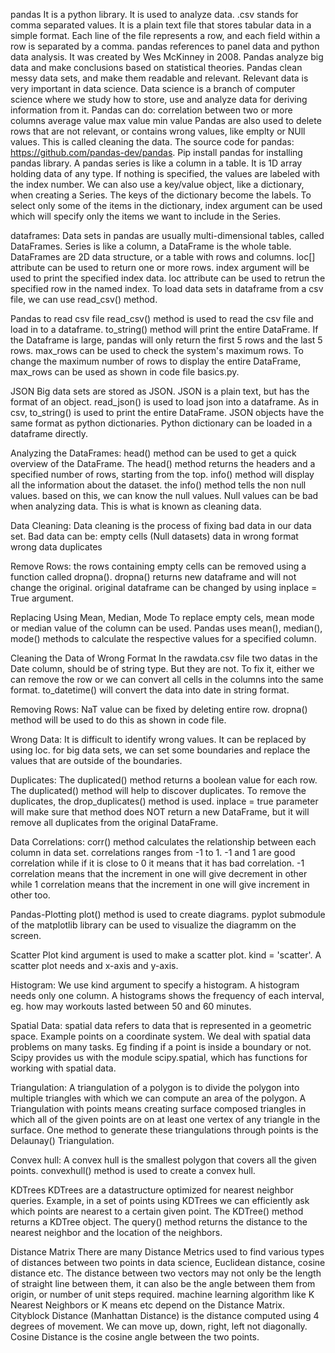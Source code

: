 pandas
It is a python library. It is used to analyze data. .csv stands for comma separated values. It is a plain text file that stores tabular data in a simple format. Each line of the file represents a row, and each field within a row is separated by a comma. pandas references to panel data and python data analysis. It was created by Wes McKinney in 2008. Pandas analyze big data and make conclusions based on statistical theories. Pandas clean messy data sets, and make them readable and relevant. Relevant data is very important in data science. Data science is a branch of computer science where we study how to store, use and analyze data for deriving information from it. Pandas can do:
correlation between two or more columns
average value
max value
min value
Pandas are also used to delete rows that are not relevant, or contains wrong values, like emplty or NUll values. This is called cleaning the data. The source code for pandas: https://github.com/pandas-dev/pandas. Pip install pandas for installing pandas library. A pandas series is like a column in a table. It is 1D array holding data of any type. If nothing is specified, the values are labeled with the index number. We can also use a key/value object, like a dictionary, when creating a Series. The keys of the dictionary become the labels. To select only some of the items in the dictionary, index argument can be used which will specify only the items we want to include in the Series.

dataframes:
Data sets in pandas are usually multi-dimensional tables, called DataFrames. Series is like a column, a DataFrame is the whole table. DataFrames are 2D data structure, or a table with rows and columns. loc[] attribute can be used to return one or more rows. index argument will be used to print the specified index data. loc attribute can be used to retrun the specified row in the named index. To load data sets in dataframe from a csv file, we can use read_csv() method.

Pandas to read csv file
read_csv() method is used to read the csv file and load in to a dataframe. to_string() method will print the entire DataFrame. If the Dataframe is large, pandas will only return the first 5 rows and the last 5 rows. max_rows can be used to check the system's maximum rows. To change the maximum number of rows to display the entire DataFrame, max_rows can be used as shown in code file basics.py.

JSON
Big data sets are stored as JSON. JSON is a plain text, but has the format of an object. read_json() is used to load json into a dataframe. As in csv, to_string() is used to print the entire DataFrame. JSON objects have the same format as python dictionaries. Python dictionary can be loaded in a dataframe directly.

Analyzing the DataFrames:
head() method can be used to get a quick overview of the DataFrame. The head() method returns the headers and a specified number of rows, starting from the top. info() method will display all the information about the dataset. the info() method tells the non null values. based on this, we can know the null values. Null values can be bad when analyzing data. This is what is known as cleaning data.

Data Cleaning:
Data cleaning is the process of fixing bad data in our data set. Bad data can be:
empty cells (Null datasets)
data in wrong format
wrong data
duplicates

Remove Rows:
the rows containing empty cells can be removed using a function called dropna(). dropna() returns new dataframe and will not change the original. original dataframe can be changed by using inplace = True argument.

Replacing Using Mean, Median, Mode
To replace empty cels, mean mode or median value of the column can be used. Pandas uses mean(), median(), mode() methods to calculate the respective values for a specified column.

Cleaning the Data of Wrong Format
In the rawdata.csv file two datas in the Date column, should be of string type. But they are not. To fix it, either we can remove the row or we can convert all cells in the columns into the same format. to_datetime() will convert the data into date in string format.

Removing Rows:
NaT value can be fixed by deleting entire row. dropna() method will be used to do this as shown in code file.

Wrong Data:
It is difficult to identify wrong values. It can be replaced by using loc. for big data sets, we can set some boundaries and replace the values that are outside of the boundaries.

Duplicates:
The duplicated() method returns a boolean value for each row. The duplicated() method will help to discover duplicates. To remove the duplicates, the drop_duplicates() method is used. inplace = true parameter will make sure that method does NOT return a new DataFrame, but it will remove all duplicates from the original DataFrame.

Data Correlations:
corr() method calculates the relationship between each column in data set. correlations ranges from -1 to 1. -1 and 1 are good correlation while if it is close to 0 it means that it has bad correlation. -1 correlation means that the increment in one will give decrement in other while 1 correlation means that the increment in one will give increment in other too.

Pandas-Plotting
plot() method is used to create diagrams. pyplot submodule of the matplotlib library can be used to visualize the diagramm on the screen.

Scatter Plot
kind argument is used to make a scatter plot. kind = 'scatter'. A scatter plot needs and x-axis and y-axis.

Histogram:
We use kind argument to specify a histogram. A histogram needs only one column. A histograms shows the frequency of each interval, eg. how may workouts lasted between 50 and 60 minutes.

Spatial Data:
spatial data refers to data that is represented in a geometric space. Example points on a coordinate system. We deal with spatial data problems on many tasks. Eg finding if a point is inside a boundary or not. Scipy provides us with the module scipy.spatial, which has functions for working with spatial data. 

Triangulation:
A triangulation of a polygon is to divide the polygon into multiple triangles with which we can compute an area of the polygon. A Triangulation with points means creating surface composed triangles in which all of the given points are on at least one vertex of any triangle in the surface. One method to generate these triangulations through points is the Delaunay() Triangulation.

Convex hull:
A convex hull is the smallest polygon that covers all the given points. convexhull() method is used to create a convex hull.

KDTrees
KDTrees are a datastructure optimized for nearest neighbor queries. Example, in a set of points using KDTrees we can efficiently ask which points are nearest to a certain given point. The KDTree() method returns a KDTree object. The query() method returns the distance to the nearest neighbor and the location of the neighbors.

Distance Matrix
There are many Distance Metrics used to find various types of distances between two points in data science, Euclidean distance, cosine distance etc. The distance between two vectors may not only be the length of straight line between them, it can also be the angle between them from origin, or number of unit steps required. machine learning algorithm like K Nearest Neighbors or K means etc depend on the Distance Matrix. Cityblock Distance (Manhattan Distance) is the distance computed using 4 degrees of movement. We can move up, down, right, left not diagonally. Cosine Distance is the cosine angle between the two points.
